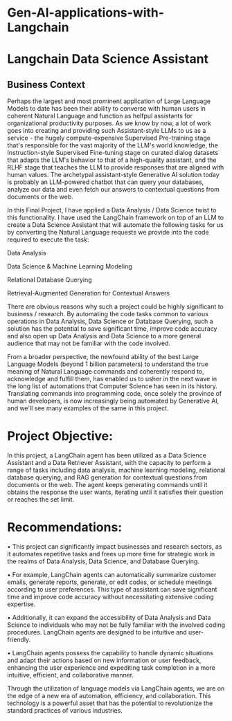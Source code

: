 # Gen-AI-applications-with-Langchain

# Langchain Data Science Assistant

## Business Context
Perhaps the largest and most prominent application of Large Language Models to date has been their ability to converse with human users in coherent Natural Language and function as helfpul assistants for organizational productivity purposes. As we know by now, a lot of work goes into creating and providing such Assistant-style LLMs to us as a service - the hugely compute-expensive Supervised Pre-training stage that's responsible for the vast majority of the LLM's world knowledge, the Instruction-style Supervised Fine-tuning stage on curated dialog datasets that adapts the LLM's behavior to that of a high-quality assistant, and the RLHF stage that teaches the LLM to provide responses that are aligned with human values. The archetypal assistant-style Generative AI solution today is probably an LLM-powered chatbot that can query your databases, analyze our data and even fetch our answers to contextual questions from documents or the web.

In this Final Project, I have applied a Data Analysis / Data Science twist to this functionality. I have used the LangChain framework on top of an LLM to create a Data Science Assistant that will automate the following tasks for us by converting the Natural Language requests we provide into the code required to execute the task:

Data Analysis

Data Science & Machine Learning Modeling

Relational Database Querying

Retrieval-Augmented Generation for Contextual Answers

There are obvious reasons why such a project could be highly significant to business / research. By automating the code tasks common to various operations in Data Analysis, Data Science or Database Querying, such a solution has the potential to save significant time, improve code accuracy and also open up Data Analysis and Data Science to a more general audience that may not be familiar with the code involved.

From a broader perspective, the newfound ability of the best Large Language Models (beyond 1 billion parameters) to understand the true meaning of Natural Language commands and coherently respond to, acknowledge and fulfill them, has enabled us to usher in the next wave in the long list of automations that Computer Science has seen in its history. Translating commands into programming code, once solely the province of human developers, is now increasingly being automated by Generative AI, and we'll see many examples of the same in this project.

# Project Objective:

In this project, a LangChain agent has been utilized as a Data Science Assistant and a Data Retriever Assistant, with the capacity to perform a range of tasks including data analysis, machine learning modeling, relational database querying, and RAG generation for contextual questions from documents or the web. The agent keeps generating commands until it obtains the response the user wants, iterating until it satisfies their question or reaches the set limit.

# Recommendations:

• This project can significantly impact businesses and research sectors, as it automates repetitive tasks and frees up more time for strategic work in the realms of Data Analysis, Data Science, and Database Querying.

• For example, LangChain agents can automatically summarize customer emails, generate reports, generate, or edit codes, or schedule meetings according to user preferences. This type of assistant can save significant time and improve code accuracy without necessitating extensive coding expertise.

• Additionally, it can expand the accessibility of Data Analysis and Data Science to individuals who may not be fully familiar with the involved coding procedures. LangChain agents are designed to be intuitive and user-friendly.

• LangChain agents possess the capability to handle dynamic situations and adapt their actions based on new information or user feedback, enhancing the user experience and expediting task completion in a more intuitive, efficient, and collaborative manner.

Through the utilization of language models via LangChain agents, we are on the edge of a new era of automation, efficiency, and collaboration. This technology is a powerful asset that has the potential to revolutionize the standard practices of various industries.
